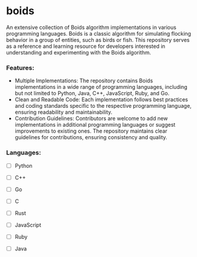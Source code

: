 # boids

An extensive collection of Boids algorithm implementations in various programming languages. Boids is a classic algorithm for simulating flocking behavior in a group of entities, such as birds or fish. This repository serves as a reference and learning resource for developers interested in understanding and experimenting with the Boids algorithm.

### Features:
- Multiple Implementations: The repository contains Boids implementations in a wide range of programming languages, including but not limited to Python, Java, C++, JavaScript, Ruby, and Go.
- Clean and Readable Code: Each implementation follows best practices and coding standards specific to the respective programming language, ensuring readability and maintainability.
- Contribution Guidelines: Contributors are welcome to add new implementations in additional programming languages or suggest improvements to existing ones. The repository maintains clear guidelines for contributions, ensuring consistency and quality.

### Languages:

- [ ]  Python
- [ ] C++
- [ ] Go
- [ ] C
- [ ] Rust
- [ ] JavaScript
- [ ] Ruby
- [ ] Java


